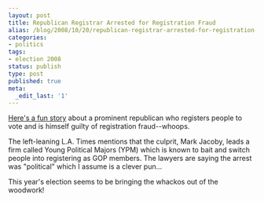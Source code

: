 ```yaml
---
layout: post
title: Republican Registrar Arrested for Registration Fraud
alias: /blog/2008/10/20/republican-registrar-arrested-for-registration-fraud/
categories:
- politics
tags:
- election 2008
status: publish
type: post
published: true
meta:
  _edit_last: '1'
---
```

<a title="Whoops" href="http://www.latimes.com/news/local/la-me-fraud20-2008oct20,0,3842357.story" target="_blank">Here's a fun story</a> about a prominent republican who registers people to vote and is himself guilty of registration fraud--whoops.

The left-leaning L.A. Times mentions that the culprit, Mark Jacoby, leads a firm called Young Political Majors (YPM) which is known to bait and switch people into registering as GOP members. The lawyers are saying the arrest was "political" which I assume is a clever pun...

This year's election seems to be bringing the whackos out of the woodwork!
